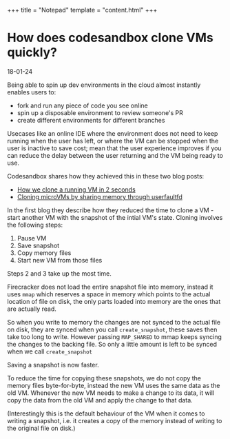 +++
title = "Notepad"
template = "content.html"
+++

# How does codesandbox clone VMs quickly?
18-01-24

Being able to spin up dev environments in the cloud almost instantly enables users to:
- fork and run any piece of code you see online
- spin up a disposable environment to review someone's PR
- create different environments for different branches

Usecases like an online IDE where the environment does not need to keep running when the user has left, 
or where the VM can be stopped when the user is inactive to save cost; mean that the user experience improves if you
can reduce the delay between the user returning and the VM being ready to use.

Codesandbox shares how they achieved this in these two blog posts:
- [How we clone a running VM in 2 seconds](https://codesandbox.io/blog/how-we-clone-a-running-vm-in-2-seconds)
- [Cloning microVMs by sharing memory through userfaultfd](https://codesandbox.io/blog/cloning-microvms-using-userfaultfd)

In the first blog they describe how they reduced the time to clone a VM -
start another VM with the snapshot of the intial VM's state.
Cloning involves the following steps:
1. Pause VM
2. Save snapshot
3. Copy memory files
4. Start new VM from those files

Steps 2 and 3 take up the most time.

Firecracker does not load the entire snapshot file into memory, instead it uses `mmap`
which reserves a space in memory which points to the actual location of file on disk, 
the only parts loaded into memory are the ones that are actually read.

So when you write to memory the changes are not synced to the actual file on disk,
they are synced when you call `create_snapshot`, these saves then take too long to write.
However passing `MAP_SHARED` to mmap keeps syncing the changes to the backing file.
So only a little amount is left to be synced when we call `create_snapshot`

Saving a snapshot is now faster.

To reduce the time for copying these snapshots, we do not copy the memory files byte-for-byte, 
instead the new VM uses the same data as the old VM. 
Whenever the new VM needs to make a change to its data, 
it will copy the data from the old VM and apply the change to that data.

(Interestingly this is the default behaviour of the VM when it comes to writing a snapshot, 
i.e. it creates a copy of the memory instead of writing to the original file on disk.)